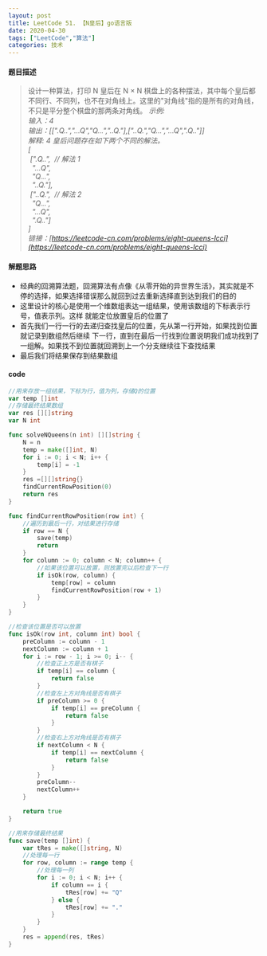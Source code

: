 ```yaml
---
layout: post
title: LeetCode 51. 【N皇后】go语言版
date: 2020-04-30
tags: ["LeetCode","算法"]
categories: 技术
---
```


<!-- wp:heading {"level":4} -->

#### 题目描述

<!-- /wp:heading -->

<!-- wp:quote -->
> 设计一种算法，打印 N 皇后在 N × N 棋盘上的各种摆法，其中每个皇后都不同行、不同列，也不在对角线上。这里的"对角线"指的是所有的对角线，不只是平分整个棋盘的那两条对角线。
> <cite>示例:  
> 输入：4  
> 输出：[[".Q..","...Q","Q...","..Q."],["..Q.","Q...","...Q",".Q.."]]  
> 解释: 4 皇后问题存在如下两个不同的解法。  
> [  
> &nbsp;[".Q..", &nbsp;// 解法 1  
> &nbsp; "...Q",  
> &nbsp; "Q...",  
> &nbsp; "..Q."],  
> &nbsp;["..Q.", &nbsp;// 解法 2  
> &nbsp; "Q...",  
> &nbsp; "...Q",  
> &nbsp; ".Q.."]  
> ]  
> 链接：[https://leetcode-cn.com/problems/eight-queens-lcci](https://leetcode-cn.com/problems/eight-queens-lcci)</cite>
<!-- /wp:quote -->

<!-- wp:heading {"level":4} -->

#### 解题思路

<!-- /wp:heading -->

<!-- wp:list -->

*   经典的回溯算法题，回溯算法有点像《从零开始的异世界生活》，其实就是不停的选择，如果选择错误那么就回到过去重新选择直到达到我们的目的
*   这里设计的核心是使用一个维数组表达一组结果，使用该数组的下标表示行号，值表示列。这样 就能定位放置皇后的位置了
*   首先我们一行一行的去递归查找皇后的位置，先从第一行开始，如果找到位置就记录到数组然后继续 下一行，直到在最后一行找到位置说明我们成功找到了一组解。如果找不到位置就回溯到上一个分支继续往下查找结果
*   最后我们将结果保存到结果数组
<!-- /wp:list -->

<!-- wp:heading {"level":4} -->

#### code

<!-- /wp:heading -->

```go
//用来存放一组结果，下标为行，值为列，存储Q的位置
var temp []int
//存储最终结果数组
var res [][]string
var N int

func solveNQueens(n int) [][]string {
	N = n
	temp = make([]int, N)
	for i := 0; i < N; i++ {
		temp[i] = -1
	}
	res =[][]string{}
	findCurrentRowPosition(0)
	return res
}

func findCurrentRowPosition(row int) {
	//遍历到最后一行，对结果进行存储
	if row == N {
		save(temp)
		return
	}
	for column := 0; column < N; column++ {
		//如果该位置可以放置，则放置完以后检查下一行
		if isOk(row, column) {
			temp[row] = column
			findCurrentRowPosition(row + 1)
		}
	}
}

//检查该位置是否可以放置
func isOk(row int, column int) bool {
	preColumn := column - 1
	nextColumn := column + 1
	for i := row - 1; i >= 0; i-- {
		//检查正上方是否有棋子
		if temp[i] == column {
			return false
		}
		//检查左上方对角线是否有棋子
		if preColumn >= 0 {
			if temp[i] == preColumn {
				return false
			}
		}
		//检查右上方对角线是否有棋子
		if nextColumn < N {
			if temp[i] == nextColumn {
				return false
			}
		}
		preColumn--
		nextColumn++
	}

	return true
}

//用来存储最终结果
func save(temp []int) {
	var tRes = make([]string, N)
	//处理每一行
	for row, column := range temp {
		//处理每一列
		for i := 0; i < N; i++ {
			if column == i {
				tRes[row] += "Q"
			} else {
				tRes[row] += "."
			}
		}
	}
	res = append(res, tRes)
}
```